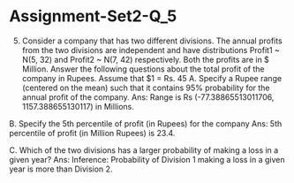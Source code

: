 # Assignment-Set2-Q_5
5.	Consider a company that has two different divisions. The annual profits from the two divisions are independent and have distributions Profit1 ~ N(5, 32) and Profit2 ~ N(7, 42) respectively. Both the profits are in $ Million. Answer the following questions about the total profit of the company in Rupees. Assume that $1 = Rs. 45
A.	Specify a Rupee range (centered on the mean) such that it contains 95% probability for the annual profit of the company.
Ans: Range is Rs (-77.38865513011706, 1157.388655130117) in Millions.

B.	Specify the 5th percentile of profit (in Rupees) for the company
Ans: 5th percentile of profit (in Million Rupees) is 23.4.

C.	Which of the two divisions has a larger probability of making a loss in a given year?
Ans: Inference: Probability of Division 1 making a loss in a given year is more than Division 2.
